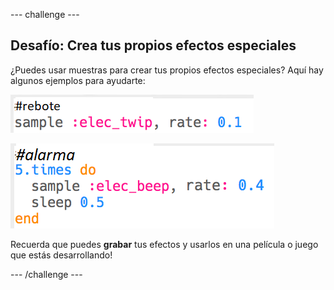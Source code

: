 --- challenge ---

## Desafío: Crea tus propios efectos especiales
¿Puedes usar muestras para crear tus propios efectos especiales? Aquí hay algunos ejemplos para ayudarte:

![captura de pantalla](images/effects-bounce.png)

![captura de pantalla](images/effects-alarm.png)

Recuerda que puedes **grabar** tus efectos y usarlos en una película o juego que estás desarrollando!


--- /challenge ---